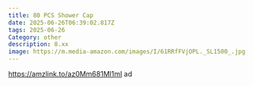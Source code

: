 ```yaml
---
title: 80 PCS Shower Cap
date: 2025-06-26T06:39:02.817Z
tags: 2025-06-26
Category: other
description: 8.xx
image: https://m.media-amazon.com/images/I/61RRfFVjOPL._SL1500_.jpg
---
```

https://amzlink.to/az0Mm681Ml1mI ad